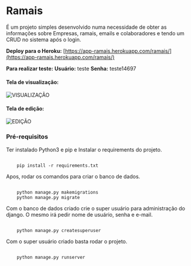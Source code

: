 # Ramais

É um projeto simples desenvolvido numa necessidade de obter as informações sobre Empresas, ramais, emails e colaboradores e tendo um CRUD no sistema após o login.

**Deploy para o Heroku:**
[https://app-ramais.herokuapp.com/ramais/](https://app-ramais.herokuapp.com/ramais/)

**Para realizar teste:**
**Usuário:** teste
**Senha:** teste14697

#### **Tela de visualização:**
![VISUALIZAÇÃO](https://i.imgur.com/CGRuFxT.png "VISUALIZAÇÃO")

#### **Tela de edição:**
![EDIÇÃO](https://i.imgur.com/N1wi7HX.png "EDIÇÃO")

### Pré-requisitos

Ter instalado Python3 e pip e Instalar o requirements do projeto.

```

    pip install -r requirements.txt

```

Apos, rodar os comandos para criar o banco de dados.

```

    python manage.py makemigrations
    python manage.py migrate

```

Com o banco de dados criado crie o super usuário para administração do django. O mesmo irá pedir nome de usuário, senha e e-mail.

```

    python manage.py createsuperuser

```

Com o super usuário criado basta rodar o projeto.

```

    python manage.py runserver

```

